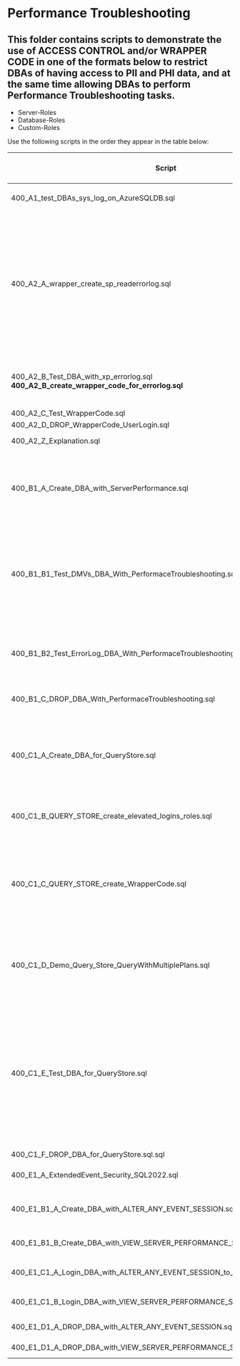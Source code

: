# Performance Troubleshooting

## This folder contains scripts to demonstrate the use of ACCESS CONTROL and/or WRAPPER CODE in one of the formats below to restrict DBAs of having access to PII and PHI data, and at the same time allowing DBAs to perform Performance Troubleshooting tasks.
<ul>
  <li>Server-Roles</li>
  <li>Database-Roles</li>
  <li>Custom-Roles</li>
</ul>

Use the following scripts in the order they appear in the table below:

| Script | Description | SQL Server on VM | Azure SQL DB | Azure SQL MI |
| ----------- | ----------- | ----------- | ----------- | ----------- |
| 400_A1_test_DBAs_sys_log_on_AzureSQLDB.sql | This script is applicable for **Azure SQL Database** only.<br> Read EVENT-LOG records  | N | N | Y |
| 400_A2_A_wrapper_create_sp_readerrorlog.sql | Create Login and User for an **ErrorLog-Principal**<br>Create a ROLE for **ErrorLog-Principal**<br>Grant:<ul><li>access to stored procedures: *xp_readerrorlog* and *sp_readerrorlog*</li><li>VIEW ANY ERROR LOG</li>Grant CONTROL to the Role<li></li><li>Grant ALTER to the role</li><li>Grant VIEW SERVER STATE to the login</li> | Y | ? | ? |
| 400_A2_B_Test_DBA_with_xp_errorlog.sql<br>**400_A2_B_create_wrapper_code_for_errorlog.sql**| Create wrapper stored procedures to:<ul><li>call *sp_readerrorlog*</li><li>call *sp_cycle_errorlog*</li></ul>   | Y | ? | ? |
| 400_A2_C_Test_WrapperCode.sql | Test executing wrapper code  | Y | ? | ? |
| 400_A2_D_DROP_WrapperCode_UserLogin.sql | Clean-Up  | Y | ? | ? |
| 400_A2_Z_Explanation.sql | Auxiliary queries to explain the grants given to the Login  | Y | ? | ? |
| 400_B1_A_Create_DBA_with_ServerPerformance.sql | Create Login **PerformanceTroubleshooting-DBA**<br>Create Role **PerformanceTroubleshooting-Role**<br>Add DBA into Role<br>Grant permisions to Role | Y | Y | ? |
| 400_B1_B1_Test_DMVs_DBA_With_PerformaceTroubleshooting.sql | Login as **PerformanceTroubleshooting-DBA**<br><ul><li>Try to add self to **db_datareader** database-role</li><li>Try to SELECT data from tables</li><li>Execute SELECT from performance related DMVs</li></ul> | Y | Y | ? |
| 400_B1_B2_Test_ErrorLog_DBA_With_PerformaceTroubleshooting.sql | Login as **PerformanceTroubleshooting-DBA**<br><ul><li>Execute xp_readerrorlog</li><li>Execute sys.sp_enumerrorlogs</li></ul> | Y | Y | ? |
| 400_B1_C_DROP_DBA_With_PerformaceTroubleshooting.sql | Clean-up Login / User / Role **PerformanceTroubleshooting-DBA**  | Y | Y | ? |
| 400_C1_A_Create_DBA_for_QueryStore.sql | Create Login User and Role for **QueryStore-DBA**<br>Grant VIEW DATABASE STATE to Role<br>Create *dba_tools_QueryStore* Schema for **QueryStore-SPs**<br>Grant EXECUTE on *dba_tools_QueryStore* Schema to the Role | Y | Y | ? |
| 400_C1_B_QUERY_STORE_create_elevated_logins_roles.sql | Create Login User and Role for an internal-principal<br> Grant ALTER DB permission to Role<br>  | Y | Y | ? |
| 400_C1_C_QUERY_STORE_create_WrapperCode.sql | Create Stored Procedures under the permissions of the internal-principal :<ul><li>up_sp_query_store_set_storage - to modify QAuery Store  storage size</li><li>up_sp_query_store_force_plan - to force a Query-ID to use a given Plan-Id</li></ul> | Y | Y | ? |
| 400_C1_D_Demo_Query_Store_QueryWithMultiplePlans.sql | Creates a Stored Procedure that selects from 2 tables using a parameter for filter.<br> Executes this Stored Procedure 2 times with different parameters to generate entries in the Query Store | Y | Y | ? |
| 400_C1_E_Test_DBA_for_QueryStore.sql | Login as **QueryStore-DBA** to perform tests:<ul><li>Try to select from tables</li><li>Perform SELECT statement on Query Store tables</li></li>Try to execute sp_query_store_force_plan</li><li>Execute Wrapper Code to force plan</li><li>Try to ALTER DATABASE to change Query Store storage size</li><li>Execute Wrapper Code to change Query Store storage size</li></ul>   | Y | Y | ? |
| 400_C1_F_DROP_DBA_for_QueryStore.sql.sql | Clean-up | Y | Y | ? |
| 400_E1_A_ExtendedEvent_Security_SQL2022.sql | Explains permissions introduced with SQL Server 2022 to manage **Extended Events** permissions   | Y | Y | ? |
| 400_E1_B1_A_Create_DBA_with_ALTER_ANY_EVENT_SESSION.sql | Create Login User Role to a principal who Creates/Alters/Drops Extended Event **sessions**   | Y | Y | ? |
| 400_E1_B1_B_Create_DBA_with_VIEW_SERVER_PERFORMANCE_STATE_for_XEVENTS.sql | Create Login User Role to a principal who Reads Extended Event **sessions**  | Y | Y | ? |
| 400_E1_C1_A_Login_DBA_with_ALTER_ANY_EVENT_SESSION_to_create_session.sql | Login as **DBA-CreateXevents** to Create and Start an Xevent **session**   | Y | Y | ? |
| 400_E1_C1_B_Login_DBA_with_VIEW_SERVER_PERFORMANCE_STATE_to_read_Xevents.sql | Login as **DBA-ReadXevents** to Read data captured on the Xevent **session**    | Y | Y | ? |
| 400_E1_D1_A_DROP_DBA_with_ALTER_ANY_EVENT_SESSION.sql | Clean-Up **DBA-CreateXevents** principal and objects    | Y | Y | ? |
| 400_E1_D1_A_DROP_DBA_with_VIEW_SERVER_PERFORMANCE_STATE.sql | Clean-Up **DBA-ReadsXevents** principal and objects    | Y | Y | ? |
